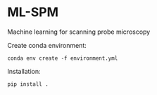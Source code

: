 # ML-SPM
Machine learning for scanning probe microscopy

Create conda environment:
```
conda env create -f environment.yml
```

Installation:
```
pip install .
```
